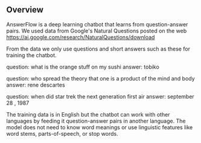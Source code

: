 ## Overview

AnswerFlow is a deep learning chatbot that learns from question-answer pairs.
We used data from Google's Natural Questions posted on the web  
https://ai.google.com/research/NaturalQuestions/download

From the data we only use questions and short answers such as these for training the chatbot.

question: what is the orange stuff on my sushi
answer: tobiko

question: who spread the theory that one is a product of the mind and body
answer: rene descartes

question: when did star trek the next generation first air
answer: september 28 , 1987

The training data is in English but the chatbot can work with other languages by feeding it question-answer pairs in another language. The model does not need to know word meanings or use linguistic features like word stems, parts-of-speech, or stop words.